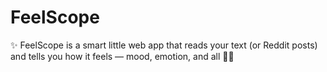 # FeelScope
✨ FeelScope is a smart little web app that reads your text (or Reddit posts) and tells you how it feels — mood, emotion, and all 💬💜
